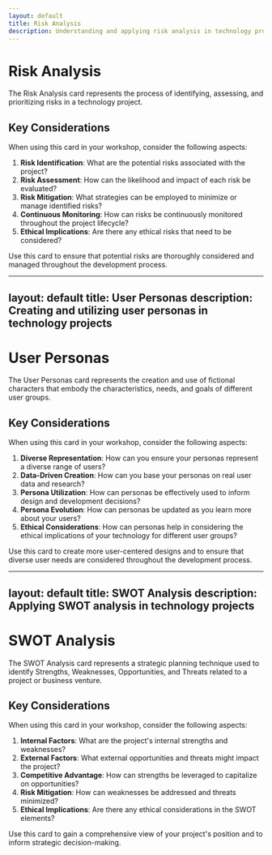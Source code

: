 ```yaml
---
layout: default
title: Risk Analysis
description: Understanding and applying risk analysis in technology projects
---
```


# Risk Analysis

The Risk Analysis card represents the process of identifying, assessing, and prioritizing risks in a technology project.

## Key Considerations

When using this card in your workshop, consider the following aspects:

1. **Risk Identification**: What are the potential risks associated with the project?
2. **Risk Assessment**: How can the likelihood and impact of each risk be evaluated?
3. **Risk Mitigation**: What strategies can be employed to minimize or manage identified risks?
4. **Continuous Monitoring**: How can risks be continuously monitored throughout the project lifecycle?
5. **Ethical Implications**: Are there any ethical risks that need to be considered?

Use this card to ensure that potential risks are thoroughly considered and managed throughout the development process.

---
layout: default
title: User Personas
description: Creating and utilizing user personas in technology projects
---

# User Personas

The User Personas card represents the creation and use of fictional characters that embody the characteristics, needs, and goals of different user groups.

## Key Considerations

When using this card in your workshop, consider the following aspects:

1. **Diverse Representation**: How can you ensure your personas represent a diverse range of users?
2. **Data-Driven Creation**: How can you base your personas on real user data and research?
3. **Persona Utilization**: How can personas be effectively used to inform design and development decisions?
4. **Persona Evolution**: How can personas be updated as you learn more about your users?
5. **Ethical Considerations**: How can personas help in considering the ethical implications of your technology for different user groups?

Use this card to create more user-centered designs and to ensure that diverse user needs are considered throughout the development process.

---
layout: default
title: SWOT Analysis
description: Applying SWOT analysis in technology projects
---

# SWOT Analysis

The SWOT Analysis card represents a strategic planning technique used to identify Strengths, Weaknesses, Opportunities, and Threats related to a project or business venture.

## Key Considerations

When using this card in your workshop, consider the following aspects:

1. **Internal Factors**: What are the project's internal strengths and weaknesses?
2. **External Factors**: What external opportunities and threats might impact the project?
3. **Competitive Advantage**: How can strengths be leveraged to capitalize on opportunities?
4. **Risk Mitigation**: How can weaknesses be addressed and threats minimized?
5. **Ethical Implications**: Are there any ethical considerations in the SWOT elements?

Use this card to gain a comprehensive view of your project's position and to inform strategic decision-making.
